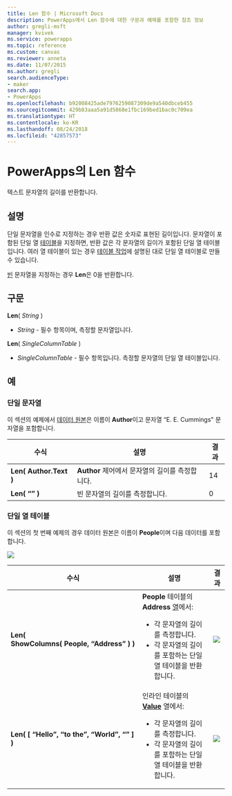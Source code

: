 ```yaml
---
title: Len 함수 | Microsoft Docs
description: PowerApps에서 Len 함수에 대한 구문과 예제를 포함한 참조 정보
author: gregli-msft
manager: kvivek
ms.service: powerapps
ms.topic: reference
ms.custom: canvas
ms.reviewer: anneta
ms.date: 11/07/2015
ms.author: gregli
search.audienceType:
- maker
search.app:
- PowerApps
ms.openlocfilehash: b92008425ade7976259087309de9a540dbceb455
ms.sourcegitcommit: 429b83aaa5a91d5868e1fbc169bed1bac0c709ea
ms.translationtype: HT
ms.contentlocale: ko-KR
ms.lasthandoff: 08/24/2018
ms.locfileid: "42857573"
---
```

# <a name="len-function-in-powerapps"></a>PowerApps의 Len 함수
텍스트 문자열의 길이를 반환합니다.

## <a name="description"></a>설명
단일 문자열을 인수로 지정하는 경우 반환 값은 숫자로 표현된 길이입니다.  문자열이 포함된 단일 열 [테이블](../working-with-tables.md)을 지정하면, 반환 값은 각 문자열의 길이가 포함된 단일 열 테이블입니다. 여러 열 테이블이 있는 경우 [테이블 작업](../working-with-tables.md)에 설명된 대로 단일 열 테이블로 만들 수 있습니다.

[빈](function-isblank-isempty.md) 문자열을 지정하는 경우 **Len**은 0을 반환합니다.

## <a name="syntax"></a>구문
**Len**( *String* )

* *String* - 필수 항목이며, 측정할 문자열입니다.

**Len**( *SingleColumnTable* )

* *SingleColumnTable* - 필수 항목입니다. 측정할 문자열의 단일 열 테이블입니다.

## <a name="examples"></a>예
### <a name="single-string"></a>단일 문자열
이 섹션의 예제에서 [데이터 원본](../working-with-data-sources.md)은 이름이 **Author**이고 문자열 “E. E. Cummings" 문자열을 포함합니다.

| 수식 | 설명 | 결과 |
| --- | --- | --- |
| **Len( Author.Text )** |**Author** 제어에서 문자열의 길이를 측정합니다. |14 |
| **Len( “” )** |빈 문자열의 길이를 측정합니다. |0 |

### <a name="single-column-table"></a>단일 열 테이블
이 섹션의 첫 번째 예제의 경우 데이터 원본은 이름이 **People**이며 다음 데이터를 포함합니다.

![](media/function-len/people-table.png)

| 수식 | 설명 | 결과 |
| --- | --- | --- |
| **Len( ShowColumns(&nbsp;People,&nbsp;“Address”&nbsp;) )** |**People** 테이블의 **Address** [열](../working-with-tables.md#columns)에서:<br><ul><li>각 문자열의 길이를 측정합니다.</li><li>각 문자열의 길이를 포함하는 단일 열 테이블을 반환합니다.</li> |<style> img { max-width: none } </style> ![](media/function-len/people-table-len.png) |
| **Len( [ “Hello”, “to the”, “World”, “” ] )** |인라인 테이블의 **[Value](function-value.md)** 열에서:<br><ul><li>각 문자열의 길이를 측정합니다.</li><li>각 문자열의 길이를 포함하는 단일 열 테이블을 반환합니다.</li> |![](media/function-len/people-table-len-inline.png) |

